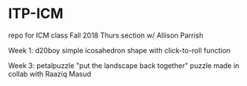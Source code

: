 # ITP-ICM
repo for ICM class Fall 2018 Thurs section w/ Allison Parrish

Week 1: d20boy
  simple icosahedron shape with click-to-roll function
  
Week 3: petalpuzzle
  "put the landscape back together" puzzle made in collab with Raaziq Masud
